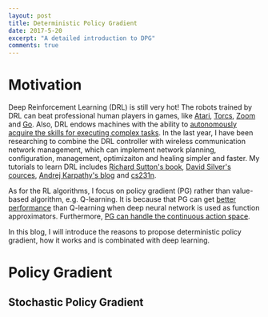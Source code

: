 ```yaml
---
layout: post
title: Deterministic Policy Gradient
date: 2017-5-20
excerpt: "A detailed introduction to DPG"
comments: true
---
```


# Motivation

Deep Reinforcement Learning (DRL) is still very hot! The robots trained by DRL can beat professional human players in games, like [Atari](https://deepmind.com/research/dqn/), [Torcs](https://arxiv.org/abs/1509.02971), [Zoom](https://openreview.net/pdf?id=Hk3mPK5gg) and [Go](https://deepmind.com/research/alphago/). Also, DRL endows machines with the ability to [autonomously acquire the skills for executing complex tasks](https://people.eecs.berkeley.edu/~svlevine/). In the last year, I have been researching to combine the DRL controller with wireless communication network management, which can implement network planning, configuration, management, optimizaiton and healing simpler and faster. My tutorials to learn DRL includes [Richard Sutton's book](http://people.inf.elte.hu/lorincz/Files/RL_2006/SuttonBook.pdf), [David Silver's cources](http://www0.cs.ucl.ac.uk/staff/d.silver/web/Teaching.html), [Andrej Karpathy's blog](http://karpathy.github.io/2016/05/31/rl/) and [cs231n](http://cs231n.stanford.edu/).

As for the RL algorithms, I focus on policy gradient (PG) rather than value-based algorithm, e.g. Q-learning. It is because that PG can get [better performance](https://arxiv.org/pdf/1602.01783.pdf) than Q-learning when deep neural network is used as function approximators. Furthermore, [PG can handle the continuous action space](https://arxiv.org/abs/1509.02971). 

In this blog, I will introduce the reasons to propose deterministic policy gradient, how it works and is combinated with deep learning. 

# Policy Gradient
## Stochastic Policy Gradient  

